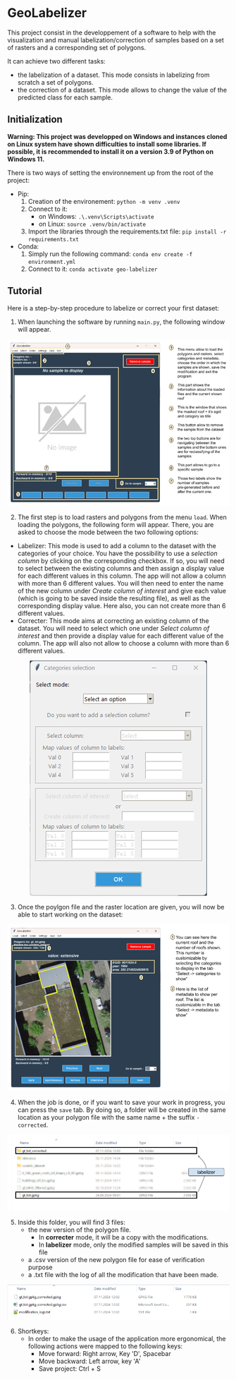 # GeoLabelizer 
This project consist in the developpement of a software to help with the visualization and manual labelization/correction of samples based on a set of rasters and a corresponding set of polygons.

It can achieve two different tasks:
- the labelization of a dataset. This mode consists in labelizing from scratch a set of polygons.
- the correction of a dataset. This mode allows to change the value of the predicted class for each sample.

## Initialization
**Warning: This project was developped on Windows and instances cloned on Linux system have shown difficulties to install some libraries. If possible, it is recommended to install it on a version 3.9 of Python on Windows 11.**

There is two ways of setting the environnement up from the root of the project:
- Pip:
  1) Creation of the environement: `python -m venv .venv`
  2) Connect to it:
      - on Windows: `.\.venv\Scripts\activate`
      - on Linux: `source .venv/bin/activate`
  4) Import the libraries through the requirements.txt file: `pip install -r requirements.txt`
- Conda:
  1) Simply run the following command: `conda env create -f environment.yml`
  2) Connect to it: `conda activate geo-labelizer`
      
## Tutorial
Here is a step-by-step procedure to labelize or correct your first dataset:

1) When launching the software by running `main.py`, the following window will appear.

<center>
    <img src="src/images/images_tuto/labelizer_tuto_panel_0.png" alt="Description of image">
</center>

2)  The first step is to load rasters and polygons from the menu `load`. When loading the polygons, the following form will appear. There, you are asked to choose the mode between the two following options:
  - Labelizer: This mode is used to add a column to the dataset with the categories of your choice. You have the possibility to use a _selection column_ by clicking on the corresponding checkbox. If so, you will need to select between the existing columns and then assign a display value for each different values in this column. The app will not allow a column with more than 6 different values. You will then need to enter the name of the new column under _Create column of interest_ and give each value (which is going to be saved inside the resulting file), as well as the corresponding display value. Here also, you can not create more than 6 different values.
  - Correcter: This mode aims at correcting an existing column of the dataset. You will need to select which one under _Select column of interest_ and then provide a display value for each different value of the column. The app will also not allow to choose a column with more than 6 different values.
<center>
    <img src="src/images/images_tuto/img_1.png" alt="Description of image">
</center>

3) Once the poylgon file and the raster location are given, you will now be able to start working on the dataset:

<center>
    <img src="src/images/images_tuto/labelizer_tuto_panel_1.png" alt="Description of image">
</center>

4) When the job is done, or if you want to save your work in progress, you can press the `save` tab. By doing so, a folder will be created in the same location as your polygon file with the same name + the suffix `-corrected`.

<center>
    <img src="src/images/images_tuto/labelizer_tuto_panel_2.png" alt="Description of image">
</center>

5) Inside this folder, you will find 3 files:
   -  the new version of the polygon file. 
      - In **correcter** mode, it will be a copy with the modifications.
      - In **labelizer** mode, only the modified samples will be saved in this file
   - a .csv version of the new polygon file for ease of verification purpose
   - a .txt file with the log of all the modification that have been made.
<center>
    <img src="src/images/images_tuto/img_4.png" alt="Description of image">
</center>

6) Shortkeys:
   - In order to make the usage of the application more ergonomical, the following actions were mapped to the following keys:
      - Move forward: Right arrow, Key 'D', Spacebar
      - Move backward: Left arrow, key 'A'
      - Save project: Ctrl + S



